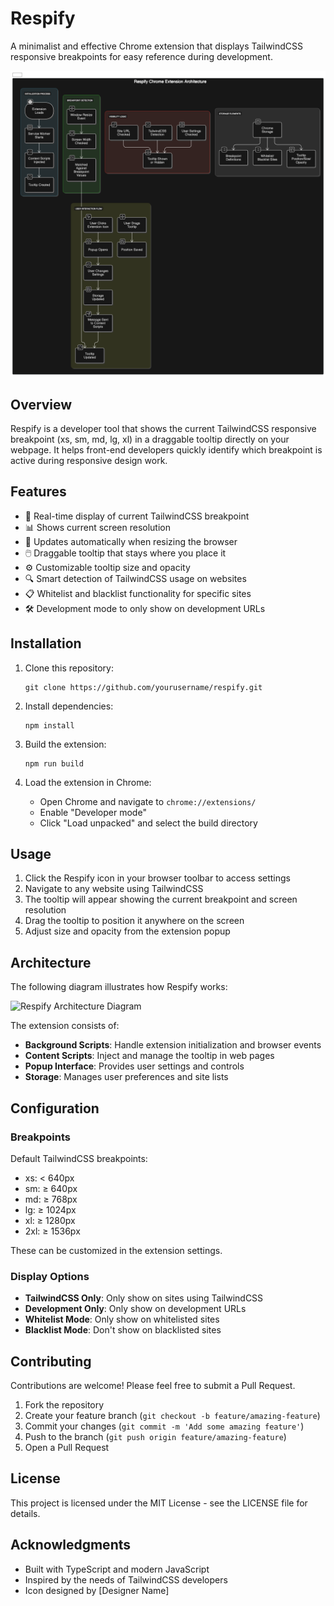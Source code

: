 # Respify

A minimalist and effective Chrome extension that displays TailwindCSS responsive breakpoints for easy reference during development.

![Respify Screenshot](diagram.png)

## Overview

Respify is a developer tool that shows the current TailwindCSS responsive breakpoint (xs, sm, md, lg, xl) in a draggable tooltip directly on your webpage. It helps front-end developers quickly identify which breakpoint is active during responsive design work.

## Features

- 📱 Real-time display of current TailwindCSS breakpoint
- 📊 Shows current screen resolution
- 🔄 Updates automatically when resizing the browser
- 🖱️ Draggable tooltip that stays where you place it
- ⚙️ Customizable tooltip size and opacity
- 🔍 Smart detection of TailwindCSS usage on websites
- 📋 Whitelist and blacklist functionality for specific sites
- 🛠️ Development mode to only show on development URLs

## Installation

1. Clone this repository:

   ```
   git clone https://github.com/yourusername/respify.git
   ```

2. Install dependencies:

   ```
   npm install
   ```

3. Build the extension:

   ```
   npm run build
   ```

4. Load the extension in Chrome:
   - Open Chrome and navigate to `chrome://extensions/`
   - Enable "Developer mode"
   - Click "Load unpacked" and select the build directory

## Usage

1. Click the Respify icon in your browser toolbar to access settings
2. Navigate to any website using TailwindCSS
3. The tooltip will appear showing the current breakpoint and screen resolution
4. Drag the tooltip to position it anywhere on the screen
5. Adjust size and opacity from the extension popup

## Architecture

The following diagram illustrates how Respify works:

![Respify Architecture Diagram](architecture-diagram.png)

The extension consists of:

- **Background Scripts**: Handle extension initialization and browser events
- **Content Scripts**: Inject and manage the tooltip in web pages
- **Popup Interface**: Provides user settings and controls
- **Storage**: Manages user preferences and site lists

## Configuration

### Breakpoints

Default TailwindCSS breakpoints:

- xs: < 640px
- sm: ≥ 640px
- md: ≥ 768px
- lg: ≥ 1024px
- xl: ≥ 1280px
- 2xl: ≥ 1536px

These can be customized in the extension settings.

### Display Options

- **TailwindCSS Only**: Only show on sites using TailwindCSS
- **Development Only**: Only show on development URLs
- **Whitelist Mode**: Only show on whitelisted sites
- **Blacklist Mode**: Don't show on blacklisted sites

## Contributing

Contributions are welcome! Please feel free to submit a Pull Request.

1. Fork the repository
2. Create your feature branch (`git checkout -b feature/amazing-feature`)
3. Commit your changes (`git commit -m 'Add some amazing feature'`)
4. Push to the branch (`git push origin feature/amazing-feature`)
5. Open a Pull Request

## License

This project is licensed under the MIT License - see the LICENSE file for details.

## Acknowledgments

- Built with TypeScript and modern JavaScript
- Inspired by the needs of TailwindCSS developers
- Icon designed by [Designer Name]
